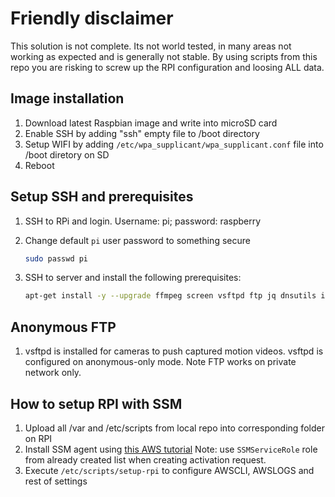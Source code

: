 # Friendly disclaimer #

This solution is not complete. Its not world tested, in many areas not working as expected and is generally not stable. By using scripts from this repo you are risking to screw up the RPI configuration and loosing ALL data.

## Image installation ##

 1. Download latest Raspbian image and write into microSD card
 1. Enable SSH by adding "ssh" empty file to /boot directory
 1. Setup WIFI by adding `/etc/wpa_supplicant/wpa_supplicant.conf` file into /boot diretory on SD
 1. Reboot

## Setup SSH and prerequisites ##

 1. SSH to RPi and login. Username: pi; password: raspberry
 1. Change default `pi` user password to something secure

    ``` bash
    sudo passwd pi
    ```

 1. SSH to server and install the following prerequisites:

    ``` bash
    apt-get install -y --upgrade ffmpeg screen vsftpd ftp jq dnsutils imagemagick nginx
    ```

## Anonymous FTP ##

 1. vsftpd is installed for cameras to push captured motion videos. vsftpd is configured on anonymous-only mode. Note FTP works on private network only.

## How to setup RPI with SSM ##

 1. Upload all /var and /etc/scripts from local repo into corresponding folder on RPI
 1. Install SSM agent using [this AWS tutorial](https://docs.aws.amazon.com/systems-manager/latest/userguide/sysman-manual-agent-install.html#agent-install-raspbianjessie)
 Note: use `SSMServiceRole` role from already created list when creating activation request.
 1. Execute `/etc/scripts/setup-rpi` to configure AWSCLI, AWSLOGS and rest of settings
